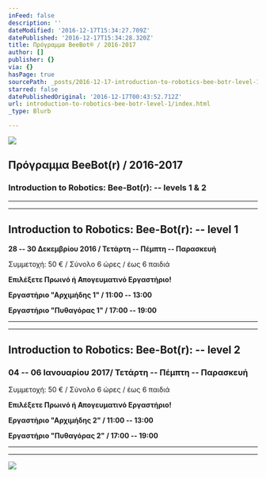 ```yaml
---
inFeed: false
description: ''
dateModified: '2016-12-17T15:34:27.709Z'
datePublished: '2016-12-17T15:34:28.320Z'
title: Πρόγραμμα BeeBot® / 2016-2017
author: []
publisher: {}
via: {}
hasPage: true
sourcePath: _posts/2016-12-17-introduction-to-robotics-bee-botr-level-1.md
starred: false
datePublishedOriginal: '2016-12-17T00:43:52.712Z'
url: introduction-to-robotics-bee-botr-level-1/index.html
_type: Blurb

---
```

![](https://the-grid-user-content.s3-us-west-2.amazonaws.com/d669c6b1-d823-4eb7-8d7a-27535a5ab09d.png)

## Πρόγραμμα BeeBot(r) / 2016-2017

### Introduction to Robotics: Bee-Bot(r): -- levels 1 & 2

---

---

## **Introduction to Robotics: Bee-Bot(r): -- level 1**

**28 -- 30 Δεκεμβρίου 2016 / Τετάρτη -- Πέμπτη -- Παρασκευή**

Συμμετοχή: 50 € / Σύνολο 6 ώρες / έως 6 παιδιά

**Επιλέξετε Πρωινό ή Απογευματινό Εργαστήριο!**

**Εργαστήριο "Αρχιμήδης 1" / 11:00 -- 13:00**

**Εργαστήριο "Πυθαγόρας 1" / 17:00 -- 19:00**

---

---

## **Introduction to Robotics: Bee-Bot(r): -- level 2**

### **04 -- 06 Ιανουαρίου 2017/ Τετάρτη -- Πέμπτη -- Παρασκευή**

Συμμετοχή: 50 € / Σύνολο 6 ώρες / έως 6 παιδιά

**Επιλέξετε Πρωινό ή Απογευματινό Εργαστήριο!**

**Εργαστήριο "Αρχιμήδης 2" / 11:00 -- 13:00**

**Εργαστήριο "Πυθαγόρας 2" / 17:00 -- 19:00**

---

---

![](https://the-grid-user-content.s3-us-west-2.amazonaws.com/3d6cd8de-948c-4e62-8a6c-75dc336a9ef7.jpg)